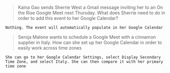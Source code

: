 >Kaina Gao sends Sherrie West a Gmail message inviting her to an On the Rise Google Meet next Thursday. What does Sherrie need to do in order to add this event to her Google Calendar?

```
Nothing. The event will automatically populate in her Google Calendar
```

>Seroja Malone wants to schedule a Google Meet with a cinnamon supplier in Italy. How can she set up her Google Calendar in order to easily work across time zones

```
She can go to her Google Calendar Settings, select Display Secondary Time Zone, and select Italy. She can then compare it with her primary time zone
```
